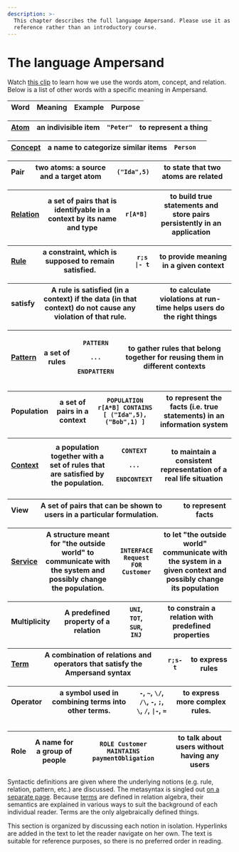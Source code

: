 ```yaml
---
description: >-
  This chapter describes the full language Ampersand. Please use it as a
  reference rather than an introductory course.
---
```


# The language Ampersand

Watch [this clip](https://player.ou.nl/wowzaportlets/#!production/Cq0M1nv) to learn how we use the words atom, concept, and relation. Below is a list of other words with a specific meaning in Ampersand.

| Word | Meaning | Example | Purpose |
| ---- | ------- | ------- | ------- |

| [Atom](atoms.md) | an indivisible item | `"Peter"` | to represent a thing |
| ---------------- | ------------------- | --------- | -------------------- |

| [Concept](the-concept-statement.md) | a name to categorize similar items | `Person` |   |
| ----------------------------------- | ---------------------------------- | -------- | - |

| Pair | two atoms: a source and a target atom | `("Ida",5)` | to state that two atoms are related |
| ---- | ------------------------------------- | ----------- | ----------------------------------- |

| [Relation](relations.md) | a set of pairs that is identifyable in a context by its name and type | `r[A*B]` | to build true statements and store pairs persistently in an application |
| ------------------------ | --------------------------------------------------------------------- | -------- | ----------------------------------------------------------------------- |

| [Rule](the-rule-statement.md) | a constraint, which is supposed to remain satisfied. | `r;s \|- t` | to provide meaning in a given context |
| ----------------------------- | ---------------------------------------------------- | ----------- | ------------------------------------- |

| satisfy | A rule is satisfied (in a context) if the data (in that context) do not cause any violation of that rule. |   | to calculate violations at run-time helps users do the right things |
| ------- | --------------------------------------------------------------------------------------------------------- | - | ------------------------------------------------------------------- |

| [Pattern](syntactical-conventions/patterns.md) | a set of rules | <p><code>PATTERN</code></p><p> <code>...</code></p><p><code>ENDPATTERN</code></p> | to gather rules that belong together for reusing them in different contexts |
| ---------------------------------------------- | -------------- | --------------------------------------------------------------------------------- | --------------------------------------------------------------------------- |

| Population | a set of pairs in a context | `POPULATION r[A*B] CONTAINS [ ("Ida",5), ("Bob",1) ]` | to represent the facts (i.e. true statements) in an information system |
| ---------- | --------------------------- | ----------------------------------------------------- | ---------------------------------------------------------------------- |

| [Context](context.md) | a population together with a set of rules that are satisfied by the population. | <p><code>CONTEXT</code></p><p> <code>...</code></p><p><code>ENDCONTEXT</code></p> | to maintain a consistent representation of a real life situation |
| --------------------- | ------------------------------------------------------------------------------- | --------------------------------------------------------------------------------- | ---------------------------------------------------------------- |

| View | A set of pairs that can be shown to users in a particular formulation. |   | to represent facts |
| ---- | ---------------------------------------------------------------------- | - | ------------------ |

| [Service](services/) | A structure meant for "the outside world" to communicate with the system and possibly change the population. | `INTERFACE Request FOR Customer` | to let "the outside world" communicate with the system in a given context and possibly change its population |
| -------------------- | ------------------------------------------------------------------------------------------------------------ | -------------------------------- | ------------------------------------------------------------------------------------------------------------ |

| Multiplicity | A predefined property of a relation | `UNI`, `TOT`, `SUR`, `INJ` | to constrain a relation with predefined properties |
| ------------ | ----------------------------------- | -------------------------- | -------------------------------------------------- |

| [Term](terms/) | A combination of relations and operators that satisfy the Ampersand syntax | `r;s-t` | to express rules |
| -------------- | -------------------------------------------------------------------------- | ------- | ---------------- |

| Operator | a symbol used in combining terms into other terms. | `-`, `~`, `\/`, `/\`, `-`, `;`, `\`, `/`, `\|-`, `=` | to express more complex rules. |
| -------- | -------------------------------------------------- | ---------------------------------------------------- | ------------------------------ |

|   |   |   |   |
| - | - | - | - |

| Role | A name for a group of people | `ROLE Customer MAINTAINS paymentObligation` | to talk about users without having any users |
| ---- | ---------------------------- | ------------------------------------------- | -------------------------------------------- |

Syntactic definitions are given where the underlying notions (e.g. rule, relation, pattern, etc.) are discussed. The metasyntax is singled out [on a separate page](how-to-read-syntax-statements.md). Because [terms](terms/) are defined in relation algebra, their semantics are explained in various ways to suit the background of each individual reader. Terms are the only algebraically defined things.

This section is organized by discussing each notion in isolation. Hyperlinks are added in the text to let the reader navigate on her own. The text is suitable for reference purposes, so there is no preferred order in reading.
